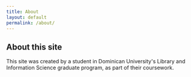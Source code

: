 ```yaml
---
title: About
layout: default
permalink: /about/
---
```

## About this site

This site was created by a student in Dominican University's Library and Information Science graduate program, as part of their coursework.
